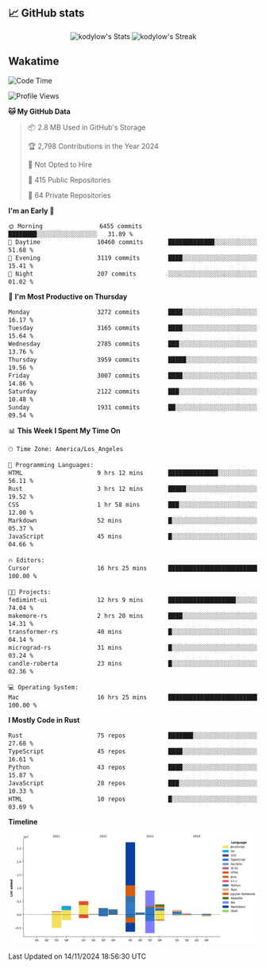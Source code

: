 ## 📈 GitHub stats
<!--START_SECTION:github-->
<div class="badges-githubstats">
  <p align="center">
    <img src="https://github-readme-stats.vercel.app/api?username=kodylow&theme=tokyonight&show_icons=true&hide_border=true&count_private=true" alt="kodylow's Stats" height="165">
    <img src="https://github-readme-streak-stats.herokuapp.com/?user=kodylow&theme=tokyonight&hide_border=true" alt="kodylow's Streak" height="165">
  </p>
</div>
<!--END_SECTION:github-->

## Wakatime 
<!--START_SECTION:waka-->
![Code Time](http://img.shields.io/badge/Code%20Time-1%2C259%20hrs%2014%20mins-blue)

![Profile Views](http://img.shields.io/badge/Profile%20Views-8-blue)

**🐱 My GitHub Data** 

> 📦 2.8 MB Used in GitHub's Storage 
 > 
> 🏆 2,798 Contributions in the Year 2024
 > 
> 🚫 Not Opted to Hire
 > 
> 📜 415 Public Repositories 
 > 
> 🔑 64 Private Repositories 
 > 
**I'm an Early 🐤** 

```text
🌞 Morning                6455 commits        ████████░░░░░░░░░░░░░░░░░   31.89 % 
🌆 Daytime                10460 commits       █████████████░░░░░░░░░░░░   51.68 % 
🌃 Evening                3119 commits        ████░░░░░░░░░░░░░░░░░░░░░   15.41 % 
🌙 Night                  207 commits         ░░░░░░░░░░░░░░░░░░░░░░░░░   01.02 % 
```
📅 **I'm Most Productive on Thursday** 

```text
Monday                   3272 commits        ████░░░░░░░░░░░░░░░░░░░░░   16.17 % 
Tuesday                  3165 commits        ████░░░░░░░░░░░░░░░░░░░░░   15.64 % 
Wednesday                2785 commits        ███░░░░░░░░░░░░░░░░░░░░░░   13.76 % 
Thursday                 3959 commits        █████░░░░░░░░░░░░░░░░░░░░   19.56 % 
Friday                   3007 commits        ████░░░░░░░░░░░░░░░░░░░░░   14.86 % 
Saturday                 2122 commits        ███░░░░░░░░░░░░░░░░░░░░░░   10.48 % 
Sunday                   1931 commits        ██░░░░░░░░░░░░░░░░░░░░░░░   09.54 % 
```


📊 **This Week I Spent My Time On** 

```text
🕑︎ Time Zone: America/Los_Angeles

💬 Programming Languages: 
HTML                     9 hrs 12 mins       ██████████████░░░░░░░░░░░   56.11 % 
Rust                     3 hrs 12 mins       █████░░░░░░░░░░░░░░░░░░░░   19.52 % 
CSS                      1 hr 58 mins        ███░░░░░░░░░░░░░░░░░░░░░░   12.00 % 
Markdown                 52 mins             █░░░░░░░░░░░░░░░░░░░░░░░░   05.37 % 
JavaScript               45 mins             █░░░░░░░░░░░░░░░░░░░░░░░░   04.66 % 

🔥 Editors: 
Cursor                   16 hrs 25 mins      █████████████████████████   100.00 % 

🐱‍💻 Projects: 
fedimint-ui              12 hrs 9 mins       ███████████████████░░░░░░   74.04 % 
makemore-rs              2 hrs 20 mins       ████░░░░░░░░░░░░░░░░░░░░░   14.31 % 
transformer-rs           40 mins             █░░░░░░░░░░░░░░░░░░░░░░░░   04.14 % 
micrograd-rs             31 mins             █░░░░░░░░░░░░░░░░░░░░░░░░   03.24 % 
candle-roberta           23 mins             █░░░░░░░░░░░░░░░░░░░░░░░░   02.36 % 

💻 Operating System: 
Mac                      16 hrs 25 mins      █████████████████████████   100.00 % 
```

**I Mostly Code in Rust** 

```text
Rust                     75 repos            ███████░░░░░░░░░░░░░░░░░░   27.68 % 
TypeScript               45 repos            ████░░░░░░░░░░░░░░░░░░░░░   16.61 % 
Python                   43 repos            ████░░░░░░░░░░░░░░░░░░░░░   15.87 % 
JavaScript               28 repos            ███░░░░░░░░░░░░░░░░░░░░░░   10.33 % 
HTML                     10 repos            █░░░░░░░░░░░░░░░░░░░░░░░░   03.69 % 
```



**Timeline**

![Lines of Code chart](https://raw.githubusercontent.com/Kodylow/Kodylow/master/assets/bar_graph.png)


 Last Updated on 14/11/2024 18:56:30 UTC
<!--END_SECTION:waka-->
